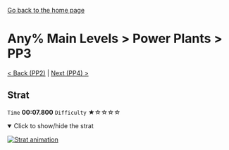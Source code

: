 [Go back to the home page](https://github.com/Doublevil/scbspeedrun)

# Any% Main Levels > Power Plants > PP3

[< Back (PP2)](https://github.com/Doublevil/scbspeedrun/blob/main/levels/any_ml/pp/PP2.md) | [Next (PP4) >](https://github.com/Doublevil/scbspeedrun/blob/main/levels/any_ml/pp/PP4.md)

## Strat

`Time` **00:07.800** `Difficulty` ★☆☆☆☆
<details open>
  <summary>Click to show/hide the strat</summary>

  [![Strat animation](https://github.com/Doublevil/scbspeedrun/blob/main/media/levels/pp/PP3_Strat.webp)](https://github.com/Doublevil/scbspeedrun/blob/main/media/levels/pp/PP3_Strat.mp4?raw=true)
</details>

